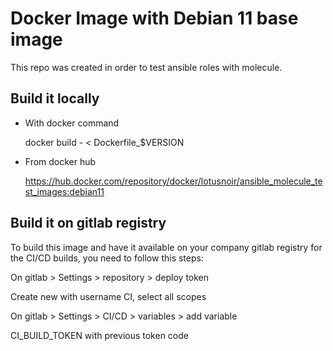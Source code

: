 
# Docker Image with Debian 11 base image 

This repo was created in order to test ansible roles with molecule.

## Build it locally

- With docker command

  docker build - < Dockerfile_$VERSION

- From docker hub

    https://hub.docker.com/repository/docker/lotusnoir/ansible_molecule_test_images:debian11

## Build it on gitlab registry

To build this image and have it available on your company gitlab registry for the CI/CD builds, you need to follow this steps:

On gitlab > Settings > repository > deploy token

Create new with username CI, select all scopes

On gitlab > Settings > CI/CD > variables > add variable

CI_BUILD_TOKEN with previous token code
